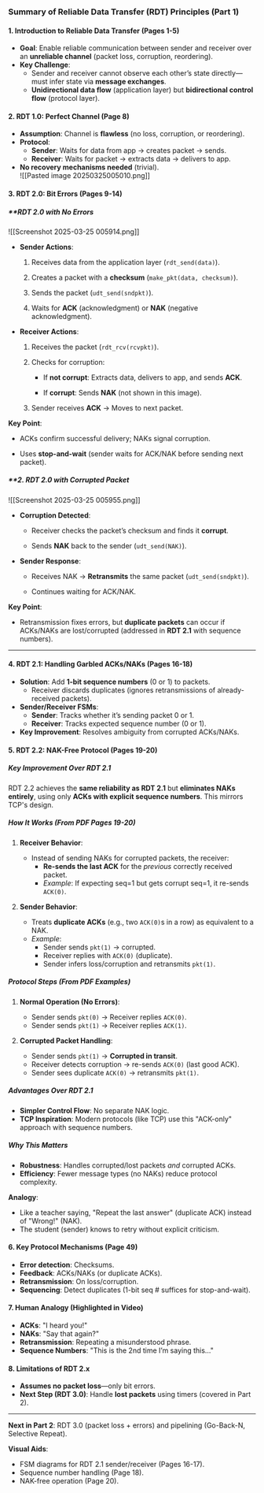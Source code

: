 
### **Summary of Reliable Data Transfer (RDT) Principles (Part 1)**

#### **1. Introduction to Reliable Data Transfer (Pages 1-5)**
- **Goal**: Enable reliable communication between sender and receiver over an **unreliable channel** (packet loss, corruption, reordering).  
- **Key Challenge**:  
  - Sender and receiver cannot observe each other’s state directly—must infer state via **message exchanges**.  
  - **Unidirectional data flow** (application layer) but **bidirectional control flow** (protocol layer).  

#### **2. RDT 1.0: Perfect Channel (Page 8)**
- **Assumption**: Channel is **flawless** (no loss, corruption, or reordering).  
- **Protocol**:  
  - **Sender**: Waits for data from app → creates packet → sends.  
  - **Receiver**: Waits for packet → extracts data → delivers to app.  
- **No recovery mechanisms needed** (trivial).  
![[Pasted image 20250325005010.png]]
#### **3. RDT 2.0: Bit Errors (Pages 9-14)**

##### **RDT 2.0 with No Errors 
![[Screenshot 2025-03-25 005914.png]]

- **Sender Actions**:
    
    1. Receives data from the application layer (`rdt_send(data)`).
        
    2. Creates a packet with a **checksum** (`make_pkt(data, checksum)`).
        
    3. Sends the packet (`udt_send(sndpkt)`).
        
    4. Waits for **ACK** (acknowledgment) or **NAK** (negative acknowledgment).
        
- **Receiver Actions**:
    
    1. Receives the packet (`rdt_rcv(rcvpkt)`).
        
    2. Checks for corruption:
        
        - If **not corrupt**: Extracts data, delivers to app, and sends **ACK**.
            
        - If **corrupt**: Sends **NAK** (not shown in this image).
            
    3. Sender receives **ACK** → Moves to next packet.
        

**Key Point**:

- ACKs confirm successful delivery; NAKs signal corruption.
    
- Uses **stop-and-wait** (sender waits for ACK/NAK before sending next packet).

##### **2. RDT 2.0 with Corrupted Packet 
![[Screenshot 2025-03-25 005955.png]]

- **Corruption Detected**:
    
    - Receiver checks the packet’s checksum and finds it **corrupt**.
        
    - Sends **NAK** back to the sender (`udt_send(NAK)`).
        
- **Sender Response**:
    
    - Receives NAK → **Retransmits** the same packet (`udt_send(sndpkt)`).
        
    - Continues waiting for ACK/NAK.
        

**Key Point**:

- Retransmission fixes errors, but **duplicate packets** can occur if ACKs/NAKs are lost/corrupted (addressed in **RDT 2.1** with sequence numbers).

---
#### **4. RDT 2.1: Handling Garbled ACKs/NAKs (Pages 16-18)**
- **Solution**: Add **1-bit sequence numbers** (0 or 1) to packets.  
  - Receiver discards duplicates (ignores retransmissions of already-received packets).  
- **Sender/Receiver FSMs**:  
  - **Sender**: Tracks whether it’s sending packet 0 or 1.  
  - **Receiver**: Tracks expected sequence number (0 or 1).  
- **Key Improvement**: Resolves ambiguity from corrupted ACKs/NAKs.  

#### **5. RDT 2.2: NAK-Free Protocol (Pages 19-20)**

##### **Key Improvement Over RDT 2.1**
RDT 2.2 achieves the **same reliability as RDT 2.1** but **eliminates NAKs entirely**, using only **ACKs with explicit sequence numbers**. This mirrors TCP's design.


##### **How It Works (From PDF Pages 19-20)**
1. **Receiver Behavior**:
   - Instead of sending NAKs for corrupted packets, the receiver:
     - **Re-sends the last ACK** for the *previous* correctly received packet.  
     - *Example*: If expecting seq=1 but gets corrupt seq=1, it re-sends `ACK(0)`.

2. **Sender Behavior**:
   - Treats **duplicate ACKs** (e.g., two `ACK(0)`s in a row) as equivalent to a NAK.  
   - *Example*:  
     - Sender sends `pkt(1)` → corrupted.  
     - Receiver replies with `ACK(0)` (duplicate).  
     - Sender infers loss/corruption and retransmits `pkt(1)`.


##### **Protocol Steps (From PDF Examples)**
1. **Normal Operation (No Errors)**:
   - Sender sends `pkt(0)` → Receiver replies `ACK(0)`.  
   - Sender sends `pkt(1)` → Receiver replies `ACK(1)`.  

2. **Corrupted Packet Handling**:
   - Sender sends `pkt(1)` → **Corrupted in transit**.  
   - Receiver detects corruption → re-sends `ACK(0)` (last good ACK).  
   - Sender sees duplicate `ACK(0)` → retransmits `pkt(1)`.

##### **Advantages Over RDT 2.1**
- **Simpler Control Flow**: No separate NAK logic.  
- **TCP Inspiration**: Modern protocols (like TCP) use this "ACK-only" approach with sequence numbers.  

##### **Why This Matters**
- **Robustness**: Handles corrupted/lost packets *and* corrupted ACKs.  
- **Efficiency**: Fewer message types (no NAKs) reduce protocol complexity.  

**Analogy**:  
- Like a teacher saying, "Repeat the last answer" (duplicate ACK) instead of "Wrong!" (NAK).  
- The student (sender) knows to retry without explicit criticism.













#### **6. Key Protocol Mechanisms (Page 49)**
- **Error detection**: Checksums.  
- **Feedback**: ACKs/NAKs (or duplicate ACKs).  
- **Retransmission**: On loss/corruption.  
- **Sequencing**: Detect duplicates (1-bit seq # suffices for stop-and-wait).  

#### **7. Human Analogy (Highlighted in Video)**
- **ACKs**: "I heard you!"  
- **NAKs**: "Say that again?"  
- **Retransmission**: Repeating a misunderstood phrase.  
- **Sequence Numbers**: "This is the 2nd time I’m saying this…"  

#### **8. Limitations of RDT 2.x**
- **Assumes no packet loss**—only bit errors.  
- **Next Step (RDT 3.0)**: Handle **lost packets** using timers (covered in Part 2).  

---  
**Next in Part 2**: RDT 3.0 (packet loss + errors) and pipelining (Go-Back-N, Selective Repeat).  

**Visual Aids**:  
- FSM diagrams for RDT 2.1 sender/receiver (Pages 16-17).  
- Sequence number handling (Page 18).  
- NAK-free operation (Page 20).  

